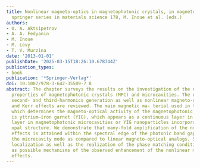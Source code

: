 ```yaml
---
title: Nonlinear magneto-optics in magnetophotonic crystals, in magnetophotonics,
  springer series in materials science 178, M. Inoue et al. (eds.)
authors:
- O. A. Aktsipetrov
- A. A. Fedyanin
- M. Inoue
- M. Levy
- T. V. Murzina
date: '2013-01-01'
publishDate: '2025-03-15T18:26:10.678744Z'
publication_types:
- book
publication: '*Springer-Verlag*'
doi: 10.1007/978-3-642-35509-7_8
abstract: The chapter surveys the results on the investigation of the nonlinear magneto-optical
  properties of magnetophotonic crystals (MPC) and microcavities. The effects of the
  second- and third-harmonics generation as well as nonlinear magneto-optical Faraday
  and Kerr effects are reviewed. The main magnetic ma- terial used in the MPC structures,
  which determines the magneto-optical activity of the magnetophotonic structures,
  is yttrium–iron garnet (YIG), which appears as a continuous layer in 1D MPC, microcavity
  layer in magnetophotonic microcavities or YIG nanoparticles incorporated in artificial
  opal structure. We demonstrate that many-fold amplification of the nonlinear magneto-optical
  effects is attained within the spectral edge of the photonic band gap and within
  the microcavity mode as compared to linear magneto-optical analogs. Strong light
  localization as well as the realization of the phase matching conditions are discussed
  as possible mechanisms of the observed enhancement of the nonlinear magneto-optical
  effects.
---
```

